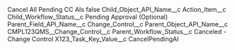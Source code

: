 <?xml version="1.0" encoding="UTF-8"?>
<CustomMetadata xmlns="http://soap.sforce.com/2006/04/metadata" xmlns:xsi="http://www.w3.org/2001/XMLSchema-instance" xmlns:xsd="http://www.w3.org/2001/XMLSchema">
    <label>Cancel All Pending CC AIs</label>
    <protected>false</protected>
    <values>
        <field>Child_Object_API_Name__c</field>
        <value xsi:type="xsd:string">Action_Item__c</value>
    </values>
    <values>
        <field>Child_Workflow_Status__c</field>
        <value xsi:type="xsd:string">Pending Approval (Optional)</value>
    </values>
    <values>
        <field>Parent_Field_API_Name__c</field>
        <value xsi:type="xsd:string">Change_Control__c</value>
    </values>
    <values>
        <field>Parent_Object_API_Name__c</field>
        <value xsi:type="xsd:string">CMPL123QMS__Change_Control__c</value>
    </values>
    <values>
        <field>Parent_Workflow_Status__c</field>
        <value xsi:type="xsd:string">Canceled - Change Control</value>
    </values>
    <values>
        <field>X123_Task_Key_Value__c</field>
        <value xsi:type="xsd:string">CancelPendingAI</value>
    </values>
</CustomMetadata>
